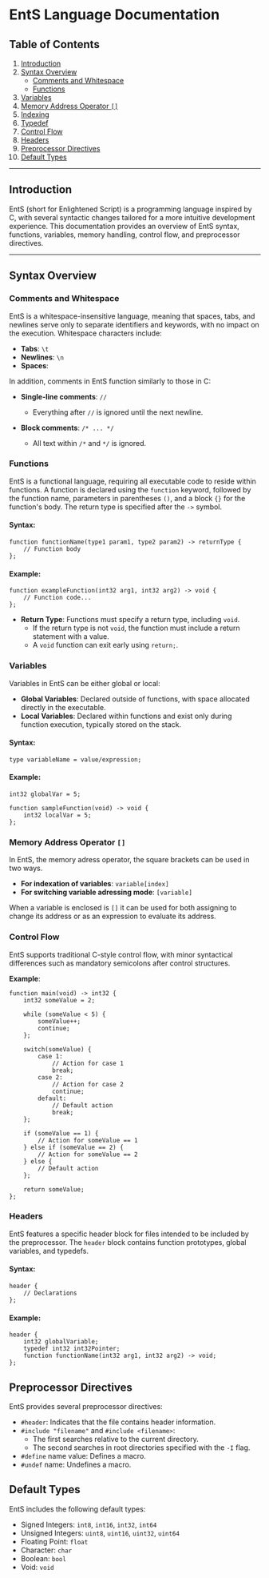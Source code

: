 # EntS Language Documentation

## Table of Contents
1. [Introduction](#introduction)
2. [Syntax Overview](#syntax-overview)
   - [Comments and Whitespace](#comments-and-whitespace)
   - [Functions](#functions)
3. [Variables](#variables)
4. [Memory Address Operator `[]`](#memory-address-operator-)
5. [Indexing](#indexing)
6. [Typedef](#typedef)
7. [Control Flow](#control-flow)
8. [Headers](#headers)
9. [Preprocessor Directives](#preprocessor-directives)
10. [Default Types](#default-types)

---

## Introduction

EntS (short for Enlightened Script) is a programming language inspired by C, with several syntactic changes tailored for a more intuitive development experience. This documentation provides an overview of EntS syntax, functions, variables, memory handling, control flow, and preprocessor directives.

---

## Syntax Overview

### Comments and Whitespace

EntS is a whitespace-insensitive language, meaning that spaces, tabs, and newlines serve only to separate identifiers and keywords, with no impact on the execution. Whitespace characters include:

- **Tabs**: `\t`
- **Newlines**: `\n`
- **Spaces**: ` `

In addition, comments in EntS function similarly to those in C:

- **Single-line comments**: `//`
  - Everything after `//` is ignored until the next newline.
  
- **Block comments**: `/* ... */`
  - All text within `/*` and `*/` is ignored.

### Functions

EntS is a functional language, requiring all executable code to reside within functions. A function is declared using the `function` keyword, followed by the function name, parameters in parentheses `()`, and a block `{}` for the function's body. The return type is specified after the `->` symbol.

#### Syntax:
```ent
function functionName(type1 param1, type2 param2) -> returnType {
    // Function body
};
```
#### Example:
```ent
function exampleFunction(int32 arg1, int32 arg2) -> void {
    // Function code...
};
```
- **Return Type**: Functions must specify a return type, including `void`.
    - If the return type is not `void`, the function must include a return statement with a value.
    - A `void` function can exit early using `return;`.

### Variables

Variables in EntS can be either global or local:

 - **Global Variables**: Declared outside of functions, with space allocated directly in the executable.
 - **Local Variables**: Declared within functions and exist only during function execution, typically stored on the stack.

#### Syntax:
```ent
type variableName = value/expression;
```

#### Example:
```ent
int32 globalVar = 5;

function sampleFunction(void) -> void {
    int32 localVar = 5;
};
```

### Memory Address Operator `[]`

In EntS, the memory adress operator, the square brackets can be used in two ways.

- **For indexation of variables**: `variable[index]`
- **For switching variable adressing mode**: `[variable]`

When a variable is enclosed is `[]` it can be used for both assigning to change its address or as an expression to evaluate its address.

### Control Flow

EntS supports traditional C-style control flow, with minor syntactical differences such as mandatory semicolons after control structures.

**Example**:
```ent
function main(void) -> int32 {
    int32 someValue = 2;

    while (someValue < 5) {
        someValue++;
        continue;
    };

    switch(someValue) {
        case 1:
            // Action for case 1
            break;
        case 2:
            // Action for case 2
            continue;
        default:
            // Default action
            break;
    };

    if (someValue == 1) {
        // Action for someValue == 1
    } else if (someValue == 2) {
        // Action for someValue == 2
    } else {
        // Default action
    };

    return someValue;
};
```

### Headers

EntS features a specific header block for files intended to be included by the preprocessor. The `header` block contains function prototypes, global variables, and typedefs.

#### Syntax:
```ent
header {
    // Declarations
};
```
#### Example:
```ent
header {
    int32 globalVariable;
    typedef int32 int32Pointer;
    function functionName(int32 arg1, int32 arg2) -> void;
};
```

## Preprocessor Directives

EntS provides several preprocessor directives:

- `#header`: Indicates that the file contains header information.
- `#include "filename"` and `#include <filename>`:
  - The first searches relative to the current directory.
  - The second searches in root directories specified with the `-I` flag.
- `#define` name value: Defines a macro.
- `#undef` name: Undefines a macro.

## Default Types

EntS includes the following default types:

 - Signed Integers: `int8`, `int16`, `int32`, `int64`
 - Unsigned Integers: `uint8`, `uint16`, `uint32`, `uint64`
 - Floating Point: `float`
 - Character: `char`
 - Boolean: `bool`
 - Void: `void`